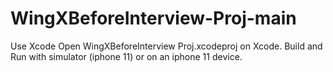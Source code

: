 # WingXBeforeInterview-Proj-main
 
Use Xcode
Open WingXBeforeInterview Proj.xcodeproj on Xcode.
Build and Run with simulator (iphone 11) or on an iphone 11 device.
